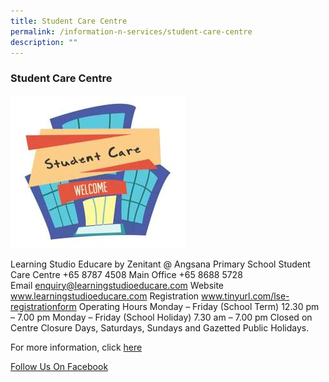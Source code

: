 ```yaml
---
title: Student Care Centre
permalink: /information-n-services/student-care-centre
description: ""
---
```


### Student Care Centre

![Zenitant Student Care](/images/Zenitant%20Student%20Care%20Centre.jpg)

Learning Studio Educare by Zenitant @ Angsana Primary School
Student Care Centre
+65 8787 4508 
Main Office	+65 8688 5728          
Email	 enquiry@learningstudioeducare.com
Website 	 www.learningstudioeducare.com
Registration 	 www.tinyurl.com/lse-registrationform
Operating Hours
Monday – Friday (School Term)	 12.30 pm – 7.00 pm
Monday – Friday (School Holiday)	 7.30 am – 7.00 pm
Closed on Centre Closure Days, Saturdays, Sundays and Gazetted Public Holidays.


For more information, click [here](https://learningstudioeducare.com/)

[Follow Us On Facebook](https://www.facebook.com/learningstudiobyzenitant/)
